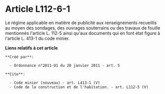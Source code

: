 # Article L112-6-1

Le régime applicable en matière de publicité aux renseignements recueillis au moyen des sondages, des ouvrages souterrains ou
des travaux de fouille mentionnés l'article L. 112-5 ainsi qu'aux documents qui en font état figure à l'article L. 413-1 du
code minier.

**Liens relatifs à cet article**

	**Créé par**:

	  - Ordonnance n°2011-91 du 20 janvier 2011 - art. 5

	**Cite**:

	  - Code minier (nouveau) - art. L413-1 (V)
	  - Code de la construction et de l'habitation. - art. L112-5 (V)
